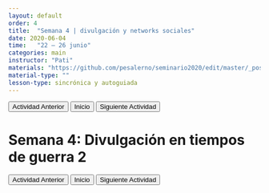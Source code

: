 ```yaml
---
layout: default
order: 4
title:  "Semana 4 | divulgación y networks sociales"
date: 2020-06-04
time:   "22 – 26 junio"
categories: main
instructor: "Pati"
materials: "https://github.com/pesalerno/seminario2020/edit/master/_posts/2020-06-04-4_Semana_4.md"
material-type: ""
lesson-type: sincrónica y autoguiada
---
```


<a href="https://pesalerno.github.io/seminario2020/main/2020/06/03/3_Semana_3.html"><button>Actividad Anterior</button></a>		<a href="https://pesalerno.github.io/seminario2020/"><button>Inicio</button></a>    <a href="https://pesalerno.github.io/seminario2020/main/2020/06/05/5_Semana_5.html"><button>Siguiente Actividad</button></a>

# Semana 4: Divulgación en tiempos de guerra 2


<a href="https://pesalerno.github.io/seminario2020/main/2020/06/03/3_Semana_3.html"><button>Actividad Anterior</button></a>		<a href="https://pesalerno.github.io/seminario2020/"><button>Inicio</button></a>    <a href="https://pesalerno.github.io/seminario2020/main/2020/06/05/5_Semana_5.html"><button>Siguiente Actividad</button></a>

